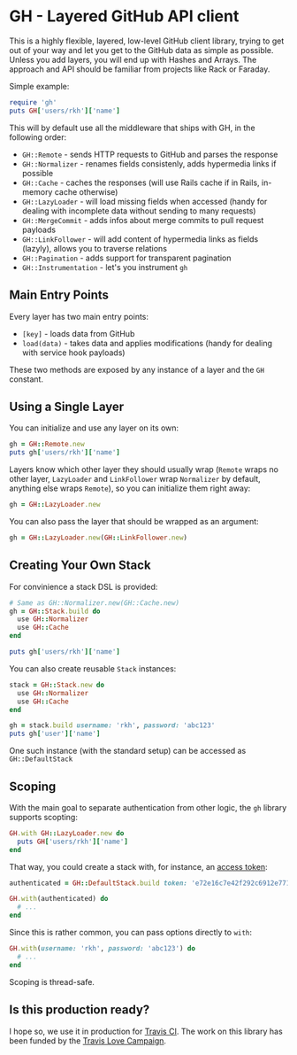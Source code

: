 # GH - Layered GitHub API client

This is a highly flexible, layered, low-level GitHub client library, trying to get out of your way and let you get to the GitHub data as simple as possible. Unless you add layers, you will end up with Hashes and Arrays. The approach and API should be familiar from projects like Rack or Faraday.

Simple example:

``` ruby
require 'gh'
puts GH['users/rkh']['name']
```

This will by default use all the middleware that ships with GH, in the following order:

* `GH::Remote` - sends HTTP requests to GitHub and parses the response
* `GH::Normalizer` - renames fields consistenly, adds hypermedia links if possible
* `GH::Cache` - caches the responses (will use Rails cache if in Rails, in-memory cache otherwise)
* `GH::LazyLoader` - will load missing fields when accessed (handy for dealing with incomplete data without sending to many requests)
* `GH::MergeCommit` - adds infos about merge commits to pull request payloads
* `GH::LinkFollower` - will add content of hypermedia links as fields (lazyly), allows you to traverse relations
* `GH::Pagination` - adds support for transparent pagination
* `GH::Instrumentation` - let's you instrument `gh`

## Main Entry Points

Every layer has two main entry points:

* `[key]` - loads data from GitHub
* `load(data)` - takes data and applies modifications (handy for dealing with service hook payloads)

These two methods are exposed by any instance of a layer and the `GH` constant.

## Using a Single Layer

You can initialize and use any layer on its own:

``` ruby
gh = GH::Remote.new
puts gh['users/rkh']['name']
```

Layers know which other layer they should usually wrap (`Remote` wraps no other layer, `LazyLoader` and `LinkFollower` wrap `Normalizer` by default, anything else wraps `Remote`), so you can initialize them right away:

``` ruby
gh = GH::LazyLoader.new
```

You can also pass the layer that should be wrapped as an argument:

``` ruby
gh = GH::LazyLoader.new(GH::LinkFollower.new)
```

## Creating Your Own Stack

For convinience a stack DSL is provided:

``` ruby
# Same as GH::Normalizer.new(GH::Cache.new)
gh = GH::Stack.build do
  use GH::Normalizer
  use GH::Cache
end

puts gh['users/rkh']['name']
```

You can also create reusable `Stack` instances:

``` ruby
stack = GH::Stack.new do
  use GH::Normalizer
  use GH::Cache
end

gh = stack.build username: 'rkh', password: 'abc123'
puts gh['user']['name']
```

One such instance (with the standard setup) can be accessed as `GH::DefaultStack`

## Scoping

With the main goal to separate authentication from other logic, the `gh` library supports scopting:

``` ruby
GH.with GH::LazyLoader.new do
  puts GH['users/rkh']['name']
end
```

That way, you could create a stack with, for instance, an [access token](http://developer.github.com/v3/oauth/):

``` ruby
authenticated = GH::DefaultStack.build token: 'e72e16c7e42f292c6912e7710c838347ae178b4a'

GH.with(authenticated) do
  # ...
end
```

Since this is rather common, you can pass options directly to `with`:

``` ruby
GH.with(username: 'rkh', password: 'abc123') do
  # ...
end
```

Scoping is thread-safe.

## Is this production ready?

I hope so, we use it in production for [Travis CI](http://travis-ci.org/). The work on this library has been funded by the [Travis Love Campaign](https://love.travis-ci.org/).
